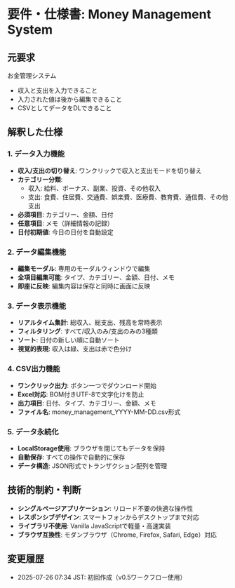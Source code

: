 # 要件・仕様書: Money Management System

## 元要求
お金管理システム
- 収入と支出を入力できること
- 入力された値は後から編集できること
- CSVとしてデータをDLできること

## 解釈した仕様
### 1. データ入力機能
- **収入/支出の切り替え**: ワンクリックで収入と支出モードを切り替え
- **カテゴリー分類**: 
  - 収入: 給料、ボーナス、副業、投資、その他収入
  - 支出: 食費、住居費、交通費、娯楽費、医療費、教育費、通信費、その他支出
- **必須項目**: カテゴリー、金額、日付
- **任意項目**: メモ（詳細情報の記録）
- **日付初期値**: 今日の日付を自動設定

### 2. データ編集機能
- **編集モーダル**: 専用のモーダルウィンドウで編集
- **全項目編集可能**: タイプ、カテゴリー、金額、日付、メモ
- **即座に反映**: 編集内容は保存と同時に画面に反映

### 3. データ表示機能
- **リアルタイム集計**: 総収入、総支出、残高を常時表示
- **フィルタリング**: すべて/収入のみ/支出のみの3種類
- **ソート**: 日付の新しい順に自動ソート
- **視覚的表現**: 収入は緑、支出は赤で色分け

### 4. CSV出力機能
- **ワンクリック出力**: ボタン一つでダウンロード開始
- **Excel対応**: BOM付きUTF-8で文字化けを防止
- **出力項目**: 日付、タイプ、カテゴリー、金額、メモ
- **ファイル名**: money_management_YYYY-MM-DD.csv形式

### 5. データ永続化
- **LocalStorage使用**: ブラウザを閉じてもデータを保持
- **自動保存**: すべての操作で自動的に保存
- **データ構造**: JSON形式でトランザクション配列を管理

## 技術的制約・判断
- **シングルページアプリケーション**: リロード不要の快適な操作性
- **レスポンシブデザイン**: スマートフォンからデスクトップまで対応
- **ライブラリ不使用**: Vanilla JavaScriptで軽量・高速実装
- **ブラウザ互換性**: モダンブラウザ（Chrome, Firefox, Safari, Edge）対応

## 変更履歴
- 2025-07-26 07:34 JST: 初回作成（v0.5ワークフロー使用）